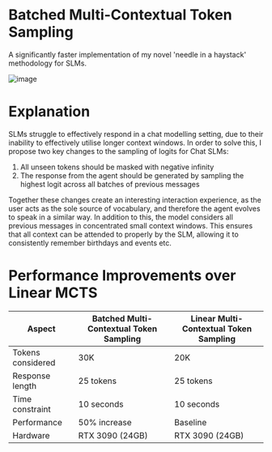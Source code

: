 # Batched Multi-Contextual Token Sampling
A significantly faster implementation of my novel 'needle in a haystack' methodology for SLMs.

![image](https://github.com/georgepullen/batched-multi-contextual-token-sampling/assets/90179633/c50a4f1c-89d0-4871-8be6-46c48e2763a6)

# Explanation
SLMs struggle to effectively respond in a chat modelling setting, due to their inability to effectively utilise longer context windows. In order to solve this, I propose two key changes to the sampling of logits for Chat SLMs:
1. All unseen tokens should be masked with negative infinity
2. The response from the agent should be generated by sampling the highest logit across all batches of previous messages

Together these changes create an interesting interaction experience, as the user acts as the sole source of vocabulary, and therefore the agent evolves to speak in a similar way. In addition to this, the model considers all previous messages in concentrated small context windows. This ensures that all context can be attended to properly by the SLM, allowing it to consistently remember birthdays and events etc.

# Performance Improvements over Linear MCTS

| Aspect | Batched Multi-Contextual Token Sampling | Linear Multi-Contextual Token Sampling |
|--------|----------------------------------------|----------------------------------------|
| Tokens considered | 30K | 20K |
| Response length | 25 tokens | 25 tokens |
| Time constraint | 10 seconds | 10 seconds |
| Performance | 50% increase | Baseline |
| Hardware | RTX 3090 (24GB) | RTX 3090 (24GB) |

